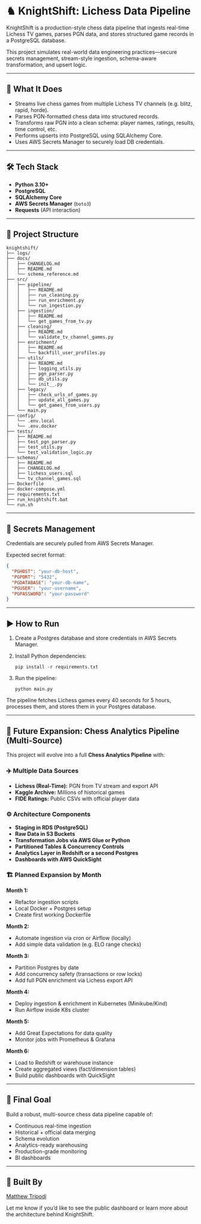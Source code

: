 # ♞ KnightShift: Lichess Data Pipeline

KnightShift is a production-style chess data pipeline that ingests real-time
Lichess TV games, parses PGN data, and stores structured game records in a
PostgreSQL database.

This project simulates real-world data engineering practices—secure
secrets management, stream-style ingestion, schema-aware transformation,
and upsert logic.

---

## 🧠 What It Does

- Streams live chess games from multiple Lichess TV channels (e.g. blitz, rapid, horde).
- Parses PGN-formatted chess data into structured records.
- Transforms raw PGN into a clean schema: player names, ratings, results, time control, etc.
- Performs upserts into PostgreSQL using SQLAlchemy Core.
- Uses AWS Secrets Manager to securely load DB credentials.

---

## 🛠 Tech Stack

- **Python 3.10+**
- **PostgreSQL**
- **SQLAlchemy Core**
- **AWS Secrets Manager** (`boto3`)
- **Requests** (API interaction)

---

## 📁 Project Structure

```
knightshift/
├── logs/
├── docs/
│   ├── CHANGELOG.md
│   ├── README.md
│   └── schema_reference.md
├── src/
│   ├── pipeline/    
│   │   ├── README.md
│   │   ├── run_cleaning.py
│   │   ├── run_enrichment.py
│   │   └── run_ingestion.py
│   ├── ingestion/
│   │   ├── README.md
│   │   └── get_games_from_tv.py
│   ├── cleaning/
│   │   ├── README.md
│   │   └── validate_tv_channel_games.py
│   ├── enrichment/
│   │   ├── README.md
│   │   └── backfill_user_profiles.py
│   ├── utils/
│   │   ├── README.md
│   │   ├── logging_utils.py
│   │   ├── pgn_parser.py
│   │   ├── db_utils.py
│   │   └── init__.py
│   ├── legacy/
│   │   ├── check_urls_of_games.py
│   │   ├── update_all_games.py
│   │   └── get_games_from_users.py
│   └── main.py
├── config/
│   └── .env.local
│   └── .env.docker
├── tests/
│   ├── README.md
│   ├── test_pgn_parser.py
│   ├── test_utils.py
│   └── test_validation_logic.py
├── schemas/
│   ├── README.md
│   ├── CHANGELOG.md
│   ├── lichess_users.sql
│   └── tv_channel_games.sql
├── Dockerfile
├── docker-compose.yml
├── requirements.txt
├── run_knightshift.bat
└── run.sh
```

---

## 🔐 Secrets Management

Credentials are securely pulled from AWS Secrets Manager.

Expected secret format:

```json
{
  "PGHOST": "your-db-host",
  "PGPORT": "5432",
  "PGDATABASE": "your-db-name",
  "PGUSER": "your-username",
  "PGPASSWORD": "your-password"
}
```

---

## ▶️ How to Run

1. Create a Postgres database and store credentials in AWS Secrets Manager.

2. Install Python dependencies:

   ```
   pip install -r requirements.txt
   ```

3. Run the pipeline:

   ```
   python main.py
   ```

The pipeline fetches Lichess games every 40 seconds for 5 hours, 
processes them, and stores them in your Postgres database.

---

## 🚧 Future Expansion: Chess Analytics Pipeline (Multi-Source)

This project will evolve into a full **Chess Analytics Pipeline** with:

### ✈️ Multiple Data Sources

- **Lichess (Real-Time):** PGN from TV stream and export API
- **Kaggle Archive:** Millions of historical games
- **FIDE Ratings:** Public CSVs with official player data

### ⚙️ Architecture Components

- **Staging in RDS (PostgreSQL)**
- **Raw Data in S3 Buckets**
- **Transformation Jobs via AWS Glue or Python**
- **Partitioned Tables & Concurrency Controls**
- **Analytics Layer in Redshift or a second Postgres**
- **Dashboards with AWS QuickSight**

### 🏗 Planned Expansion by Month

**Month 1:**

- Refactor ingestion scripts
- Local Docker + Postgres setup
- Create first working Dockerfile

**Month 2:**

- Automate ingestion via cron or Airflow (locally)
- Add simple data validation (e.g. ELO range checks)

**Month 3:**

- Partition Postgres by date
- Add concurrency safety (transactions or row locks)
- Add full PGN enrichment via Lichess export API

**Month 4:**

- Deploy ingestion & enrichment in Kubernetes (Minikube/Kind)
- Run Airflow inside K8s cluster

**Month 5:**

- Add Great Expectations for data quality
- Monitor jobs with Prometheus & Grafana

**Month 6:**

- Load to Redshift or warehouse instance
- Create aggregated views (fact/dimension tables)
- Build public dashboards with QuickSight

---

## 📌 Final Goal

Build a robust, multi-source chess data pipeline capable of:

- Continuous real-time ingestion
- Historical + official data merging
- Schema evolution
- Analytics-ready warehousing
- Production-grade monitoring
- BI dashboards

---

## 📅 Built By

[Matthew Tripodi](https://github.com/okv627)

Let me know if you’d like to see the public dashboard or learn more about
the architecture behind KnightShift.
